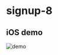 # signup-8

## iOS demo

![demo](https://user-images.githubusercontent.com/37682858/77738282-e764e600-7052-11ea-90f9-804b50f78bcd.gif)

